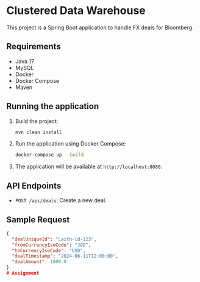 # Clustered Data Warehouse

This project is a Spring Boot application to handle FX deals for Bloomberg.

## Requirements

- Java 17
- MySQL
- Docker
- Docker Compose
- Maven

## Running the application

1. Build the project:

    ```bash
    mvn clean install
    ```

2. Run the application using Docker Compose:

    ```bash
    docker-compose up --build
    ```

3. The application will be available at `http://localhost:8080`.

## API Endpoints

- `POST /api/deals`: Create a new deal.

## Sample Request

```json
{
  "dealUniqueId": "Laith-id-123",
  "fromCurrencyIsoCode": "JOD",
  "toCurrencyIsoCode": "USD",
  "dealTimestamp": "2024-06-11T12:00:00",
  "dealAmount": 1000.0
}
#   A s s i g n m e n t  
 